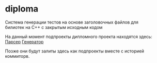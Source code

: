 # diploma
Система генерации тестов на основе заголовочных файлов для билиотек на С++ с закрытым исходным кодом

На данный момент подпроекты дипломного проекта находятся здесь: 
[Парсер](https://github.com/marianelia/parser)
[Генератор](https://github.com/marianelia/generator)

Позже они будут залиты здесь как подпроекты вместе с историей коммиторв. 
